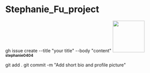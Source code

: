 # Stephanie_Fu_project
gh issue create --title "your title" --body "content"
<a href="https://github.com/stephanie0404">
<img src="https://github.com/stephanie0404.pg" width="100px;" alt=""/>
<br /><sub><b>stephanie0404</b></sub>
</a>

git add .
git commit -m "Add short bio and profile picture"
